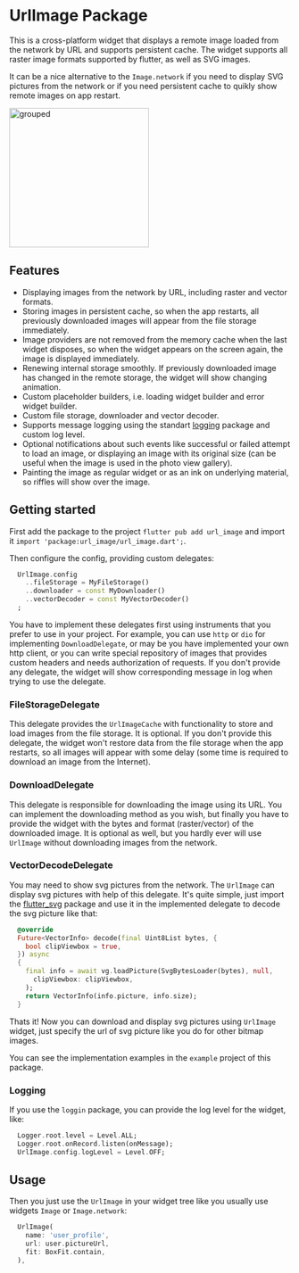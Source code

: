 # UrlImage Package
This is a cross-platform widget that displays a remote image loaded from the network by URL and supports persistent cache. The widget supports all raster image formats supported by flutter, as well as SVG images.

It can be a nice alternative to the `Image.network` if you need to display SVG pictures from the network or if you need persistent cache to quikly show remote images on app restart.

<img width="250" alt="grouped" src="https://raw.githubusercontent.com/darkstarx/url_image/main/example/media/example.gif">

## Features
- Displaying images from the network by URL, including raster and vector formats.
- Storing images in persistent cache, so when the app restarts, all previously downloaded images will appear from the file storage immediately.
- Image providers are not removed from the memory cache when the last widget disposes, so when the widget appears on the screen again, the image is displayed immediately.
- Renewing internal storage smoothly. If previously downloaded image has changed in the remote storage, the widget will show changing animation.
- Custom placeholder builders, i.e. loading widget builder and error widget builder.
- Custom file storage, downloader and vector decoder.
- Supports message logging using the standart [logging](https://pub.dev/packages/logging) package and custom log level.
- Optional notifications about such events like successful or failed attempt to load an image, or displaying an image with its original size (can be useful when the image is used in the photo view gallery).
- Painting the image as regular widget or as an ink on underlying material, so riffles will show over the image.

## Getting started
First add the package to the project `flutter pub add url_image` and import it `import 'package:url_image/url_image.dart';`.

Then configure the config, providing custom delegates:
```dart
  UrlImage.config
    ..fileStorage = MyFileStorage()
    ..downloader = const MyDownloader()
    ..vectorDecoder = const MyVectorDecoder()
  ;
```
You have to implement these delegates first using instruments that you prefer to use in your project. For example, you can use `http` or `dio` for implementing `DownloadDelegate`, or may be you have implemented your own http client, or you can write special repository of images that provides custom headers and needs authorization of requests.
If you don't provide any delegate, the widget will show corresponding message in log when trying to use the delegate.

### FileStorageDelegate
This delegate provides the `UrlImageCache` with functionality to store and load images from the file storage.
It is optional. If you don't provide this delegate, the widget won't restore data from the file storage when the app restarts, so all images will appear with some delay (some time is required to download an image from the Internet).

### DownloadDelegate
This delegate is responsible for downloading the image using its URL. You can implement the downloading method as you wish, but finally you have to provide the widget with the bytes and format (raster/vector) of the downloaded image.
It is optional as well, but you hardly ever will use `UrlImage` without downloading images from the network.

### VectorDecodeDelegate
You may need to show svg pictures from the network. The `UrlImage` can display svg pictures with help of this delegate. It's quite simple, just import the [flutter_svg](https://pub.dev/packages/flutter_svg) package and use it in the implemented delegate to decode the svg picture like that:

```dart
  @override
  Future<VectorInfo> decode(final Uint8List bytes, {
    bool clipViewbox = true,
  }) async
  {
    final info = await vg.loadPicture(SvgBytesLoader(bytes), null,
      clipViewbox: clipViewbox,
    );
    return VectorInfo(info.picture, info.size);
  }
```
Thats it! Now you can download and display svg pictures using `UrlImage` widget, just specify the url of svg picture like you do for other bitmap images.

You can see the implementation examples in the `example` project of this package.

### Logging
If you use the `loggin` package, you can provide the log level for the widget, like:
```dart
  Logger.root.level = Level.ALL;
  Logger.root.onRecord.listen(onMessage);
  UrlImage.config.logLevel = Level.OFF;
```

## Usage

Then you just use the `UrlImage` in your widget tree like you usually use widgets `Image` or `Image.network`:

```dart
  UrlImage(
    name: 'user_profile',
    url: user.pictureUrl,
    fit: BoxFit.contain,
  ),
```
